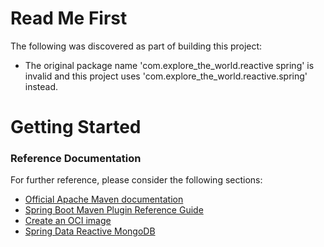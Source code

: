 # Read Me First
The following was discovered as part of building this project:

* The original package name 'com.explore_the_world.reactive spring' is invalid and this project uses 'com.explore_the_world.reactive.spring' instead.

# Getting Started

### Reference Documentation
For further reference, please consider the following sections:

* [Official Apache Maven documentation](https://maven.apache.org/guides/index.html)
* [Spring Boot Maven Plugin Reference Guide](https://docs.spring.io/spring-boot/docs/2.3.4.RELEASE/maven-plugin/reference/html/)
* [Create an OCI image](https://docs.spring.io/spring-boot/docs/2.3.4.RELEASE/maven-plugin/reference/html/#build-image)
* [Spring Data Reactive MongoDB](https://docs.spring.io/spring-boot/docs/2.3.4.RELEASE/reference/htmlsingle/#boot-features-mongodb)

